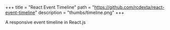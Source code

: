 +++
title = "React Event Timeline"
path = "https://github.com/rcdexta/react-event-timeline"
description = "thumbs/timeline.png"
+++

A responsive event timeline in React.js